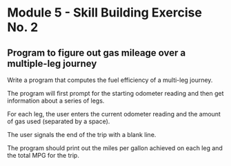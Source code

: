 # Module 5 - Skill Building Exercise No. 2

## Program to figure out gas mileage over a multiple-leg journey

Write a program that computes the fuel efficiency of a multi-leg journey.

The program will first prompt for the starting odometer reading and then get information about a series of legs.

For each leg, the user enters the current odometer reading and the amount of gas used (separated by a space).

The user signals the end of the trip with a blank line.

The program should print out the miles per gallon achieved on each leg and the total MPG for the trip.